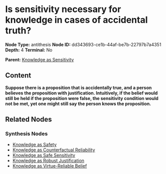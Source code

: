 # Is sensitivity necessary for knowledge in cases of accidental truth?

**Node Type:** antithesis
**Node ID:** dd343693-ce1b-44af-be7b-22797b7a4351
**Depth:** 4
**Terminal:** No

**Parent:** [Knowledge as Sensitivity](knowledge-as-sensitivity-synthesis-b95cfa68-70fa-4507-9fda-50da33c047b5.md)

## Content

**Suppose there is a proposition that is accidentally true, and a person believes the proposition with justification. Intuitively, if the belief would still be held if the proposition were false, the sensitivity condition would not be met, yet one might still say the person knows the proposition.**

## Related Nodes

### Synthesis Nodes

- [Knowledge as Safety](knowledge-as-safety-synthesis-98c2f141-b8e8-4f07-af08-6ad1396fa62f.md)
- [Knowledge as Counterfactual Reliability](knowledge-as-counterfactual-reliability-synthesis-4d8b9800-52aa-4397-96e4-9e1ac158a4a3.md)
- [Knowledge as Safe Sensitivity](knowledge-as-safe-sensitivity-synthesis-3cf43def-fe51-4b17-976c-9a5bf981ef86.md)
- [Knowledge as Robust Justification](knowledge-as-robust-justification-synthesis-864b18df-82d9-4139-a0ea-8a04cd06c5b2.md)
- [Knowledge as Virtue-Reliable Belief](knowledge-as-virtue-reliable-belief-synthesis-7ab6f05f-b83f-4a39-8cd7-8f8ca7f0d6fc.md)
